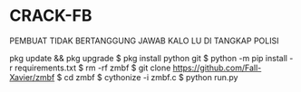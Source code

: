 # CRACK-FB


  PEMBUAT TIDAK BERTANGGUNG JAWAB KALO LU DI TANGKAP POLISI

   pkg update && pkg upgrade
$ pkg install python git
$ python -m pip install -r requirements.txt
$ rm -rf zmbf
$ git clone https://github.com/Fall-Xavier/zmbf
$ cd zmbf
$ cythonize -i zmbf.c
$ python run.py
